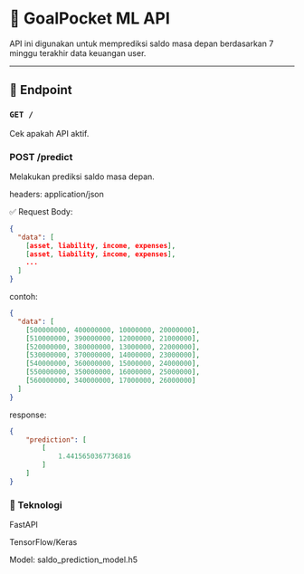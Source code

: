 # 🧠 GoalPocket ML API

API ini digunakan untuk memprediksi saldo masa depan berdasarkan 7 minggu terakhir data keuangan user.

---

## 🚀 Endpoint

### `GET /`
Cek apakah API aktif.

### POST /predict
Melakukan prediksi saldo masa depan.

headers: application/json

✅ Request Body:
```json
{
  "data": [
    [asset, liability, income, expenses],
    [asset, liability, income, expenses],
    ...
  ]
}
```
contoh:
```json
{
  "data": [
    [500000000, 400000000, 10000000, 20000000],
    [510000000, 390000000, 12000000, 21000000],
    [520000000, 380000000, 13000000, 22000000],
    [530000000, 370000000, 14000000, 23000000],
    [540000000, 360000000, 15000000, 24000000],
    [550000000, 350000000, 16000000, 25000000],
    [560000000, 340000000, 17000000, 26000000]
  ]
}
```

response:
```json
{
    "prediction": [
        [
            1.4415650367736816
        ]
    ]
}
```

### 📝 Teknologi
FastAPI

TensorFlow/Keras

Model: saldo_prediction_model.h5



